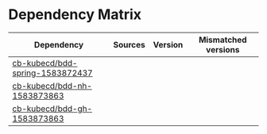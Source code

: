 # Dependency Matrix

Dependency | Sources | Version | Mismatched versions
---------- | ------- | ------- | -------------------
[cb-kubecd/bdd-spring-1583872437](https://github.com/cb-kubecd/bdd-spring-1583872437.git) |  | []() | 
[cb-kubecd/bdd-nh-1583873863](https://github.com/cb-kubecd/bdd-nh-1583873863.git) |  | []() | 
[cb-kubecd/bdd-gh-1583873863](https://github.com/cb-kubecd/bdd-gh-1583873863.git) |  | []() | 
